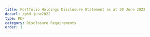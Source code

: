 ```yaml
---
title: Portfolio Holdings Disclosure Statement as at 30 June 2022
docurl: /phd-june2022
type: PDF
category: Disclosure Requirements
order: 1
---
```

 